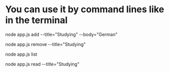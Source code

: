 <h1>You can use it by command lines like in the terminal</h1>

<p>node app.js add --title="Studying" --body="German"</p>
<p>node app.js remove --title="Studying"</p>
<p>node app.js list</p>
<p>node app.js read --title="Studying"</p>
